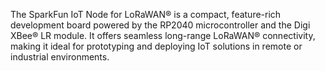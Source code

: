 The SparkFun IoT Node for LoRaWAN® is a compact, feature-rich development board powered by the RP2040 microcontroller and the Digi XBee® LR module. It offers seamless long-range LoRaWAN® connectivity, making it ideal for prototyping and deploying IoT solutions in remote or industrial environments.